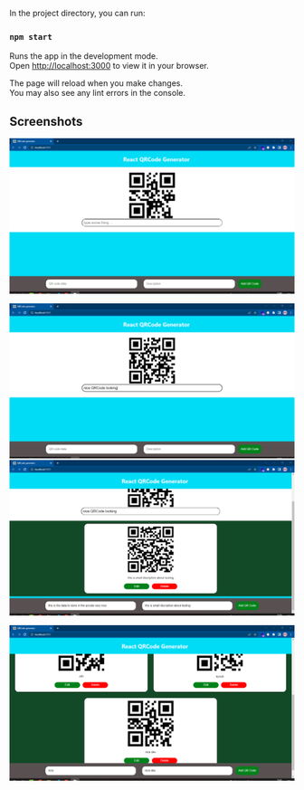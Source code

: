 In the project directory, you can run:

### `npm start`

Runs the app in the development mode.\
Open [http://localhost:3000](http://localhost:3000) to view it in your browser.

The page will reload when you make changes.\
You may also see any lint errors in the console.

## Screenshots 

![first looking](./public/screenshot_20230124_224029.png)

![generate qrCode live](./public/screenshot_20230124_224120.png)
![crud operations](./public/screenshot_20230124_224316.png)

![](./public/screenshot_20230124_224558.png)
